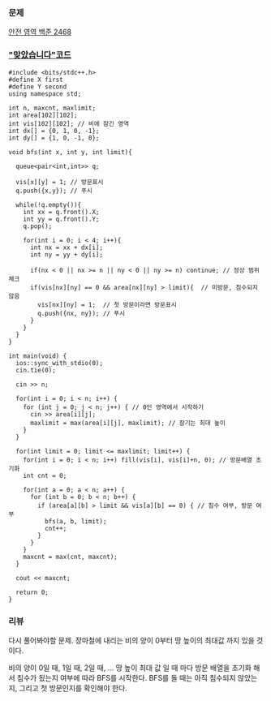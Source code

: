 ### 문제 

[안전 영역 백준 2468](https://www.acmicpc.net/problem/2468)



### ["맞았습니다"코드](http://boj.kr/467b23760a2e4a378e1c1fce14ed8d44) 

```
#include <bits/stdc++.h>
#define X first
#define Y second
using namespace std;

int n, maxcnt, maxlimit;
int area[102][102];
int vis[102][102]; // 비에 잠긴 영역
int dx[] = {0, 1, 0, -1};
int dy[] = {1, 0, -1, 0};

void bfs(int x, int y, int limit){

  queue<pair<int,int>> q;

  vis[x][y] = 1; // 방문표시
  q.push({x,y}); // 푸시

  while(!q.empty()){
    int xx = q.front().X;
    int yy = q.front().Y;
    q.pop();

    for(int i = 0; i < 4; i++){
      int nx = xx + dx[i];
      int ny = yy + dy[i];

      if(nx < 0 || nx >= n || ny < 0 || ny >= n) continue; // 정상 범위 체크
      if(vis[nx][ny] == 0 && area[nx][ny] > limit){  // 미방문, 침수되지 않음
        vis[nx][ny] = 1;  // 첫 방문이라면 방문표시
        q.push({nx, ny}); // 푸시 
      }
    }
  }
}

int main(void) {
  ios::sync_with_stdio(0);
  cin.tie(0);

  cin >> n;

  for(int i = 0; i < n; i++) {
    for (int j = 0; j < n; j++) { // 0인 영역에서 시작하기
      cin >> area[i][j];
      maxlimit = max(area[i][j], maxlimit); // 잠기는 최대 높이
    }
  }

  for(int limit = 0; limit <= maxlimit; limit++) {
    for(int i = 0; i < n; i++) fill(vis[i], vis[i]+n, 0); // 방문배열 초기화
    int cnt = 0;

    for(int a = 0; a < n; a++) {
      for (int b = 0; b < n; b++) {
        if (area[a][b] > limit && vis[a][b] == 0) { // 침수 여부, 방문 여부
          bfs(a, b, limit);
          cnt++;
        }
      }
    }
    maxcnt = max(cnt, maxcnt);
  }

  cout << maxcnt;

  return 0;
}
```

### 리뷰
다시 풀어봐야할 문제. 
장마철에 내리는 비의 양이 0부터 땅 높이의 최대값 까지 있을 것이다. 

비의 양이 0일 때, 1일 때, 2일 때, ... 땅 높이 최대 값 일 때 마다 방문 배열을 초기화 해서 침수가 됬는지 여부에 따라 BFS를 시작한다.
BFS를 돌 때는 아직 침수되지 않았는지, 그리고 첫 방문인지를 확인해야 한다. 
